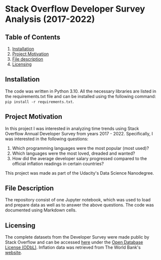 # Stack Overflow Developer Survey Analysis (2017-2022)

## Table of Contents

1. [Installation](#installation)
2. [Project Motivation](#project-motivation)
3. [File description](#file-description)
4. [Licensing](#licensing)

## Installation

The code was written in Python 3.10. All the necessary libraries are listed in the requirements.txt file and can be installed using the following command:
`pip install -r requirements.txt`.

## Project Motivation

In this project I was interested in analyzing time trends using Stack Overflow Annual Developer Survey from years 2017 - 2022. Specifically, I was interested in the following questions:

1. Which programming languages were the most popular (most used)?
2. Which languages were the most loved, dreaded and wanted?
3. How did the average developer salary progressed compared to the official inflation readings in certain countries?

This project was made as part of the Udacity's Data Science Nanodegree.

## File Description

The repository consist of one Jupyter notebook, which was used to load and prepare data as well as to answer the above questions. The code was documented using Markdown cells. 

## Licensing

The complete datasets from the Developer Survey were made public by Stack Overflow and can be accessed [here](https://insights.stackoverflow.com/survey) under the [Open Database License (ODbL)](http://opendatacommons.org/licenses/odbl/1.0/). Inflation data was retrieved from The World Bank's [website](https://www.worldbank.org/en/research/brief/inflation-database).
